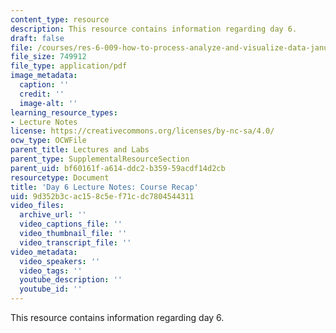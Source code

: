 ```yaml
---
content_type: resource
description: This resource contains information regarding day 6.
draft: false
file: /courses/res-6-009-how-to-process-analyze-and-visualize-data-january-iap-2012/9d352b3cac158c5ef71cdc7804544311_MITRES_6_009IAP12_lec6.pdf
file_size: 749912
file_type: application/pdf
image_metadata:
  caption: ''
  credit: ''
  image-alt: ''
learning_resource_types:
- Lecture Notes
license: https://creativecommons.org/licenses/by-nc-sa/4.0/
ocw_type: OCWFile
parent_title: Lectures and Labs
parent_type: SupplementalResourceSection
parent_uid: bf60161f-a614-ddc2-b359-59acdf14d2cb
resourcetype: Document
title: 'Day 6 Lecture Notes: Course Recap'
uid: 9d352b3c-ac15-8c5e-f71c-dc7804544311
video_files:
  archive_url: ''
  video_captions_file: ''
  video_thumbnail_file: ''
  video_transcript_file: ''
video_metadata:
  video_speakers: ''
  video_tags: ''
  youtube_description: ''
  youtube_id: ''
---
```

This resource contains information regarding day 6.